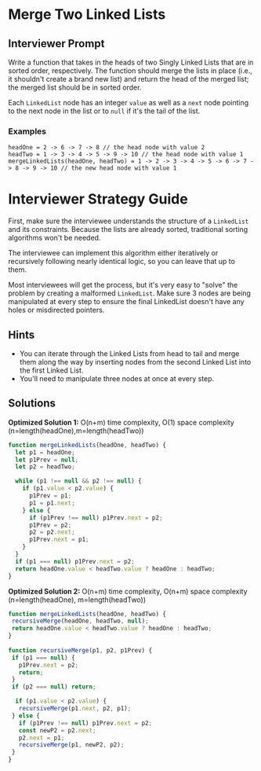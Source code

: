 # Merge Two Linked Lists

## Interviewer Prompt

Write a function that takes in the heads of two Singly Linked Lists that are in sorted order, respectively. The function should merge the lists in place (i.e., it shouldn't create a brand new list) and return the head of the merged list; the merged list should be in sorted order.

Each `LinkedList` node has an integer `value` as well as a `next` node pointing to the next node in the list or to `null` if it's the tail of the list.

### Examples

```
headOne = 2 -> 6 -> 7 -> 8 // the head node with value 2
headTwo = 1 -> 3 -> 4 -> 5 -> 9 -> 10 // the head node with value 1
mergeLinkedLists(headOne, headTwo) = 1 -> 2 -> 3 -> 4 -> 5 -> 6 -> 7 -> 8 -> 9 -> 10 // the new head node with value 1
```

# Interviewer Strategy Guide

First, make sure the interviewee understands the structure of a `LinkedList` and its constraints. Because the lists are already sorted, traditional sorting algorithms won't be needed.

The interviewee can implement this algorithm either iteratively or recursively following nearly identical logic, so you can leave that up to them.

Most interviewees will get the process, but it's very easy to "solve" the problem by creating a malformed `LinkedList`. Make sure 3 nodes are being manipulated at every step to ensure the final LinkedList doesn't have any holes or misdirected pointers.

## Hints

- You can iterate through the Linked Lists from head to tail and merge them along the way by inserting nodes from the second Linked List into the first Linked List.
- You'll need to manipulate three nodes at once at every step.

## Solutions

**Optimized Solution 1:** O(n+m) time complexity, O(1) space complexity (n=length(headOne),m=length(headTwo))

```js
function mergeLinkedLists(headOne, headTwo) {
  let p1 = headOne;
  let p1Prev = null;
  let p2 = headTwo;

  while (p1 !== null && p2 !== null) {
    if (p1.value < p2.value) {
      p1Prev = p1;
      p1 = p1.next;
    } else {
      if (p1Prev !== null) p1Prev.next = p2;
      p1Prev = p2;
      p2 = p2.next;
      p1Prev.next = p1;
    }
  }
  if (p1 === null) p1Prev.next = p2;
  return headOne.value < headTwo.value ? headOne : headTwo;
}
```

**Optimized Solution 2:** O(n+m) time complexity, O(n+m) space complexity (n=length(headOne), m=length(headTwo))

```js
function mergeLinkedLists(headOne, headTwo) {
 recursiveMerge(headOne, headTwo, null);
 return headOne.value < headTwo.value ? headOne : headTwo;
}
​
function recursiveMerge(p1, p2, p1Prev) {
 if (p1 === null) {
   p1Prev.next = p2;
   return;
 }
 if (p2 === null) return;

​  if (p1.value < p2.value) {
   recursiveMerge(p1.next, p2, p1);
 } else {
   if (p1Prev !== null) p1Prev.next = p2;
   const newP2 = p2.next;
   p2.next = p1;
   recursiveMerge(p1, newP2, p2);
 }
}
```
